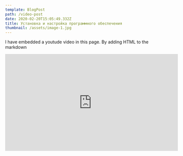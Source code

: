```yaml
---
template: BlogPost
path: /video-post
date: 2020-02-20T15:05:49.332Z
title: Установка и настройка программного обеспечения
thumbnail: /assets/image-1.jpg
---
```

I have embedded a youtude video in this page. By adding HTML to the markdown

<iframe width="560" height="315" src="https://www.youtube.com/embed/ZZY-Ytrw2co" frameborder="0" allow="accelerometer; autoplay; encrypted-media; gyroscope; picture-in-picture" allowfullscreen></iframe>
